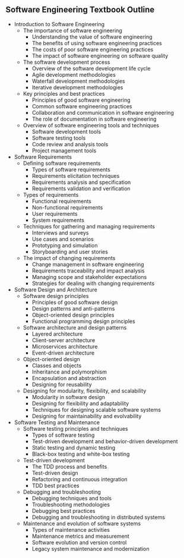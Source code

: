 ## Software Engineering Textbook Outline

* Introduction to Software Engineering
    * The importance of software engineering
        * Understanding the value of software engineering
        * The benefits of using software engineering practices
        * The costs of poor software engineering practices
        * The impact of software engineering on software quality
    * The software development process
        * Overview of the software development life cycle
        * Agile development methodologies
        * Waterfall development methodologies
        * Iterative development methodologies
    * Key principles and best practices
        * Principles of good software engineering
        * Common software engineering practices
        * Collaboration and communication in software engineering
        * The role of documentation in software engineering
    * Overview of software engineering tools and techniques
        * Software development tools
        * Software testing tools
        * Code review and analysis tools
        * Project management tools
* Software Requirements
    * Defining software requirements
        * Types of software requirements
        * Requirements elicitation techniques
        * Requirements analysis and specification
        * Requirements validation and verification
    * Types of requirements
        * Functional requirements
        * Non-functional requirements
        * User requirements
        * System requirements
    * Techniques for gathering and managing requirements
        * Interviews and surveys
        * Use cases and scenarios
        * Prototyping and simulation
        * Storyboarding and user stories
    * The impact of changing requirements
        * Change management in software engineering
        * Requirements traceability and impact analysis
        * Managing scope and stakeholder expectations
        * Strategies for dealing with changing requirements
* Software Design and Architecture
    * Software design principles
        * Principles of good software design
        * Design patterns and anti-patterns
        * Object-oriented design principles
        * Functional programming design principles
    * Software architecture and design patterns
        * Layered architecture
        * Client-server architecture
        * Microservices architecture
        * Event-driven architecture
    * Object-oriented design
        * Classes and objects
        * Inheritance and polymorphism
        * Encapsulation and abstraction
        * Designing for reusability
    * Designing for modularity, flexibility, and scalability
        * Modularity in software design
        * Designing for flexibility and adaptability
        * Techniques for designing scalable software systems
        * Designing for maintainability and evolvability
* Software Testing and Maintenance
    * Software testing principles and techniques
        * Types of software testing
        * Test-driven development and behavior-driven development
        * Static testing and dynamic testing
        * Black-box testing and white-box testing
    * Test-driven development
        * The TDD process and benefits
        * Test-driven design
        * Refactoring and continuous integration
        * TDD best practices
    * Debugging and troubleshooting
        * Debugging techniques and tools
        * Troubleshooting methodologies
        * Debugging best practices
        * Debugging and troubleshooting in distributed systems
    * Maintenance and evolution of software systems
        * Types of maintenance activities
        * Maintenance metrics and measurement
        * Software evolution and version control
        * Legacy system maintenance and modernization
